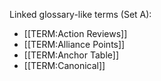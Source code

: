 Linked glossary-like terms (Set A):
- [[TERM:Action Reviews]]
- [[TERM:Alliance Points]]
- [[TERM:Anchor Table]]
- [[TERM:Canonical]]  
<!--
INSTRUCTION FOR GPT REWRITE · FPA Mk1Mod3 · 01. FPA Master Overview  
This is the **top-level conceptual overview** of the Mk1Mod3 system. Your rewrite should:
- Preserve all sections and wording unless unclear
- Enhance structure for clarity and flow
- Make all key concepts linkable (Obsidian-friendly headings)
- Ensure terminology aligns with the rest of the folder  
This note orients contributors to the entire initiative. Do not add new concepts. Clarify only.
-->  
<!--
INSTRUCTION FOR GPT REWRITE · FPA Mk1Mod3 · 01. FPA Master Overview  
This is the **top-level conceptual overview** of the Mk1Mod3 system. Your rewrite should:
- Preserve all sections and wording unless unclear
- Enhance structure for clarity and flow
- Make all key concepts linkable (Obsidian-friendly headings)
- Ensure terminology aligns with the rest of the folder  
This note orients contributors to the entire initiative. Do not add new concepts. Clarify only.
-->